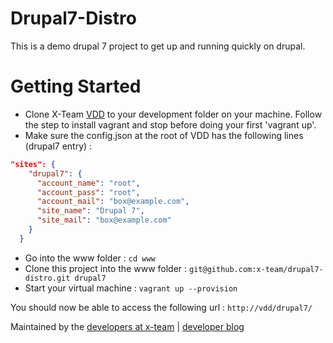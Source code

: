 Drupal7-Distro
===============

This is a demo drupal 7 project to get up and running quickly on drupal.

Getting Started
===============

* Clone X-Team [VDD](https://github.com/x-team/vdd) to your development folder on your machine. Follow the step to install vagrant and stop before doing your first 'vagrant up'.
* Make sure the config.json at the root of VDD has the following lines (drupal7 entry) :

~~~json
"sites": {
    "drupal7": {
      "account_name": "root",
      "account_pass": "root",
      "account_mail": "box@example.com",
      "site_name": "Drupal 7",
      "site_mail": "box@example.com"
    }
  }
~~~

* Go into the www folder : `cd www`
* Clone this project into the www folder : `git@github.com:x-team/drupal7-distro.git drupal7`
* Start your virtual machine : `vagrant up --provision`

You should now be able to access the following url : `http://vdd/drupal7/`

Maintained by the [developers at x-team](https://www.x-team.com) | [developer blog](https://www.x-team.com/blog/)
